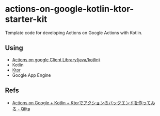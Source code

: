 # actions-on-google-kotlin-ktor-starter-kit
Template code for developing Actions on Google Actions with Kotlin.

## Using
* [Actions on google Client Library(java/kotlin)](https://github.com/actions-on-google/actions-on-google-java)
* Kotlin
* [Ktor](https://github.com/ktorio/ktor)
* Google App Engine

## Refs
- [Actions on Google + Kotlin + Ktorでアクションのバックエンドを作ってみる - Qiita](https://qiita.com/1coin178/items/78d96a9c9dd2247e01be)
